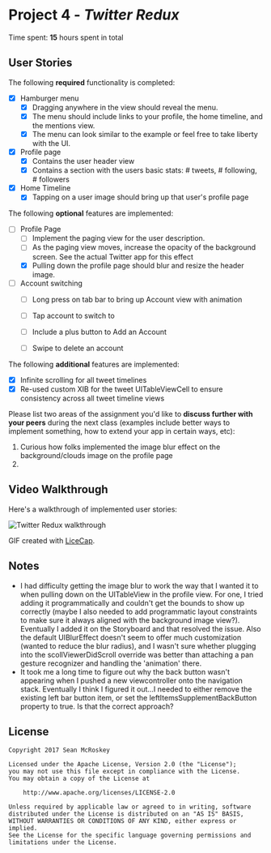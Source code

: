 # Project 4 - *Twitter Redux*

Time spent: **15** hours spent in total

## User Stories

The following **required** functionality is completed:

- [X] Hamburger menu
   - [X] Dragging anywhere in the view should reveal the menu.
   - [X] The menu should include links to your profile, the home timeline, and the mentions view.
   - [X] The menu can look similar to the example or feel free to take liberty with the UI.
- [X] Profile page
   - [X] Contains the user header view
   - [X] Contains a section with the users basic stats: # tweets, # following, # followers
- [X] Home Timeline
   - [X] Tapping on a user image should bring up that user's profile page

The following **optional** features are implemented:

- [ ] Profile Page
   - [ ] Implement the paging view for the user description.
   - [ ] As the paging view moves, increase the opacity of the background screen. See the actual Twitter app for this effect
   - [X] Pulling down the profile page should blur and resize the header image.
- [ ] Account switching
   - [ ] Long press on tab bar to bring up Account view with animation
   - [ ] Tap account to switch to
   - [ ] Include a plus button to Add an Account
   - [ ] Swipe to delete an account


The following **additional** features are implemented:

- [X] Infinite scrolling for all tweet timelines
- [X] Re-used custom XIB for the tweet UITableViewCell to ensure consistency across all tweet timeline views

Please list two areas of the assignment you'd like to **discuss further with your peers** during the next class (examples include better ways to implement something, how to extend your app in certain ways, etc):

  1. Curious how folks implemented the image blur effect on the background/clouds image on the profile page
  2. 


## Video Walkthrough

Here's a walkthrough of implemented user stories:

![Twitter Redux walkthrough](http://i.imgur.com/ykj80ho.gif)

GIF created with [LiceCap](http://www.cockos.com/licecap/).

## Notes

- I had difficulty getting the image blur to work the way that I wanted it to when pulling down on the UITableView in the profile view.  For one, I tried adding it programmatically and couldn't get the bounds to show up correctly (maybe I also needed to add programmatic layout constraints to make sure it always aligned with the background image view?).  Eventually I added it on the Storyboard and that resolved the issue.  Also the default UIBlurEffect doesn't seem to offer much customization (wanted to reduce the blur radius), and I wasn't sure whether plugging into the scollViewerDidScroll override was better than attaching a pan gesture recognizer and handling the 'animation' there.
- It took me a long time to figure out why the back button wasn't appearing when I pushed a new viewcontroller onto the navigation stack.  Eventually I think I figured it out...I needed to either remove the existing left bar button item, or set the leftItemsSupplementBackButton property to true.  Is that the correct approach?

## License

    Copyright 2017 Sean McRoskey

    Licensed under the Apache License, Version 2.0 (the "License");
    you may not use this file except in compliance with the License.
    You may obtain a copy of the License at

        http://www.apache.org/licenses/LICENSE-2.0

    Unless required by applicable law or agreed to in writing, software
    distributed under the License is distributed on an "AS IS" BASIS,
    WITHOUT WARRANTIES OR CONDITIONS OF ANY KIND, either express or implied.
    See the License for the specific language governing permissions and
    limitations under the License.
